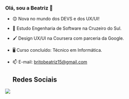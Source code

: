 ### Olá, sou a Beatriz 👋

- 😊 Nova no mundo dos DEVS e dos UX/UI!
- 🌱 Estudo Engenharia de Software na Cruzeiro do Sul.
- 🖌 Design UX/UI na Coursera com parceria da Google.
- 🖥️ Curso concluído: Técnico em Informática.
- 📫 E-mail: britobeatriz15@gmail.com
 
  ## Redes Sociais

<div>
   <a href="https://www.linkedin.com/in/beatrizrbrito/" target="_blank"><img src="https://img.shields.io/badge/-LinkedIn-%230077B5?style=for-the-badge&logo=linkedin&logoColor=white" target="_blank"></a> 
</div>
